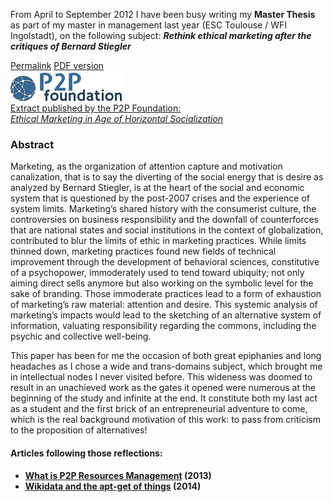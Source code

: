 <p>
  From April to September 2012 I have been busy writing my <strong>Master Thesis</strong> as part of my master in management last year (ESC Toulouse / WFI Ingolstadt), on the following subject:
<strong><em>Rethink ethical marketing after the critiques of Bernard Stiegler</em></strong>
</p>
<div class="row panel">
  <a href="/articles/paper-ethical-marketing"><i class="fa fa-link"></i> Permalink</a>
  <a href="/docs/master-thesis-maxime-lathuiliere-web-version-1.pdf" title="Ethical Marketing Maxime Lathuilière" target="_blank"><i class="fa fa-download"></i> PDF version</a>
</div>
</div>
<a id="p2p-foundation" href="http://p2pfoundation.net/Ethical_Marketing_in_Age_of_Horizontal_Socialization" title="Ethical Marketing in Age of Horizontal Socialization" target="_blank">
  <div class="row panel">
    <img alt="P2P Foundation Ethical marketing at the age of horizontal socialisation" src="/assets/img/p2p-foundation.png" width="180">
    <span>
    <div>
      <span class="label">Extract published by the P2P Foundation:</span> <br>
      <em class="title">Ethical Marketing in Age of Horizontal Socialization</em>
    </div>
  </div>
</a>


<h3>Abstract</h3>
<p>Marketing, as the organization of attention capture and motivation canalization, that is to say the diverting of the social energy that is desire as analyzed by Bernard Stiegler, is at the heart of the social and economic system that is questioned by the post-2007 crises and the experience of system limits. Marketing’s shared history with the consumerist culture, the controversies on business responsibility and the downfall of counterforces that are national states and social institutions in the context of globalization, contributed to blur the limits of ethic in marketing practices. While limits thinned down, marketing practices found new fields of technical improvement through the development of behavioral sciences, constitutive of a psychopower, immoderately used to tend toward ubiquity; not only aiming direct sells anymore but also working on the symbolic level for the sake of branding. Those immoderate practices lead to a form of exhaustion of marketing’s raw material: attention and desire. This systemic analysis of marketing’s impacts would lead to the sketching of an alternative system of information, valuating responsibility regarding the commons, including the psychic and collective well-being.</p>


<!-- MASTERPLAN --><!-- MASTERPLAN -->

<p>
  This paper has been for me the occasion of both great epiphanies and long headaches as I chose a wide and trans-domains subject, which brought me in intellectual nodes I never visited before. This wideness was doomed to result in an unachieved work as the gates it opened were numerous at the beginning of the study and infinite at the end. It constitute both my last act as a student and the first brick of an entrepreneurial adventure to come, which is the real background motivation of this work: to pass from criticism to the proposition of alternatives!
 </p>
 <p>
 <h4>Articles following those reflections:<h4>
  <ul>
    <li>
      <a href="/articles/p2p-rm">What is P2P Resources Management</a> (2013)
    </li>
    <li>
      <a href="/articles/wikidata-and-the-apt-get-of-things">Wikidata and the apt-get of things</a> (2014)
    </li>
  </ul>
 </p>
